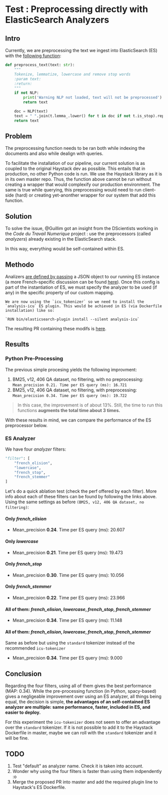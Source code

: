 # Test : Preprocessing directly with ElasticSearch Analyzers

## Intro

Currently, we are preprocessing the text we ingest into ElasticSearch (ES) with the [following function](https://github.com/etalab-ia/piaf-ml/blob/9f27997447fe5985eb3d4ddf959fe9435206548e/src/util/convert_json_to_dictsAndEmbeddings.py#L18): 

```python
def preprocess_text(text: str):
    """
    Tokenize, lemmatize, lowercase and remove stop words
    :param text:
    :return:
    """
    if not NLP:
        print('Warning NLP not loaded, text will not be preprocessed')
        return text

    doc = NLP(text)
    text = " ".join(t.lemma_.lower() for t in doc if not t.is_stop).replace("\n", " ")
    return text
```


## Problem

The preprocessing function needs to be ran both while indexing the documents and also while dealign with queries.

To facilitate the installation of our pipeline, our current solution is as coupled to the original Haystack dev as possible. This entails that in production, no other Python code is run. We use the Haystack library as it is in its own master repo. Thus, the function above cannot be run without creating a wrapper that would complexify our production environment. The same is true while querying, this preprocessing would need to run client-side (hard) or creating yet-anonther wrapper for our system that add this function.

## Solution
To solve the issue, @Guillim got an insight from the DScientists working in the _Code du Travail Numerique_ project : use the preprocessors (called _analyzers_) already existing in the ElasticSearch stack. 

In this way, everything would be self-contained within ES.

## Methodo
Analizers [are defined by passing](https://www.elastic.co/guide/en/elasticsearch/reference/current/analysis-lang-analyzer.html#french-analyzer) a JSON object to our running ES instance (a more French-specific discussion can be found [here](https://jolicode.com/blog/construire-un-bon-analyzer-francais-pour-elasticsearch)).
Once this config is part of the instantiation of ES, we must specify the analyzer to be used (if any) in the specific property of our custom mapping.

```{important}
We are now using the `icu_tokenizer` so we need to install the `analysis-icu` ES plugin. This would be achieved in ES (via Dockerfile installation) like so:

`RUN bin/elasticsearch-plugin install --silent analysis-icu`

```

The resulting PR containing these modifs is [here]().  


## Results


### Python Pre-Processing
The previous simple procesing yields the following improvment: 

1. BM25, v12, 406 QA dataset, no filtering, with no preprocessing: `Mean_precision 0.21. Time per ES query (ms): 16.721`
2. BM25, v12, 406 QA dataset, no filtering, with preprocessing:   `Mean_precision 0.34. Time per ES query (ms): 19.722`

>In this case, the improvement is of about 13%. Still, the time to run this functions **augments the total time about 3 times.** 


With these results in mind, we can compare the performance of the ES preprocessor below.

### ES Analyzer

We have four _analyzer_ filters:

```python                    
"filter": [
    "french_elision",
    "lowercase",
    "french_stop",
    "french_stemmer"
]
```
Let's do a quick ablation test (check the perf offered by each filter). More info about each of these filters can be found by following the links above.
Using the same settings as before `(BM25, v12, 406 QA dataset, no filtering)`:
#### Only _french_elision_ 

* Mean_precision **0.24**. Time per ES query (ms): 20.607

#### Only _lowercase_

* Mean_precision **0.21**. Time per ES query (ms): 19.473

#### Only _french_stop_

* Mean_precision **0.30**. Time per ES query (ms): 10.056

#### Only _french_stemmer_

* Mean_precision **0.22**. Time per ES query (ms): 23.966

#### All of them: _french_elision_,  _lowercase_, _french_stop_, _french_stemmer_

* Mean_precision **0.34**. Time per ES query (ms): 11.148

#### All of them: _french_elision_,  _lowercase_, _french_stop_, _french_stemmer_ 
Same as before but using the `standard` tokenizer instead of the recommended `icu-tokenizer`

* Mean_precision **0.34**. Time per ES query (ms): 9.000


## Conclusion

Regarding the four filters, using all of them gives the best performance (MAP: 0.34). While the pre-processing function (in Python, spacy-based) gives a negligeable improvement over using an ES analyzer, all things being equal, the decision is simple, **the advantages of an self-contained ES analyzer are multiple: same performance, faster, included in ES, and easier to deploy.**

For this experiment the `icu-tokenizer` does not seem to offer an advantage over the `standard` tokenizer. If it is not possible to add it to the Haystack Dockerfile in master, maybe we can roll with the `standard` tokenizer and it will be fine.  




## TODO

1. Test "default" as analyzer name. Check it is taken into account.
2. Wonder why using the four filters is faster than using them indpendently :o 
3. Merge the proposed PR into master and add the required plugin line to Haystack's ES Dockerfile. 
